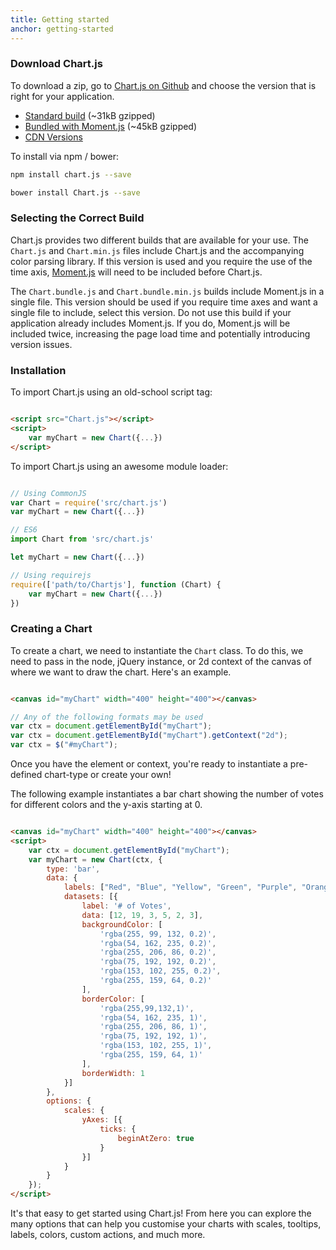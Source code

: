 ```yaml
---
title: Getting started
anchor: getting-started
---
```


### Download Chart.js

To download a zip, go to [Chart.js on Github](https://github.com/chartjs/Chart.js) and choose the version that is right
for your application.

* [Standard build](https://raw.githubusercontent.com/chartjs/Chart.js/master/dist/Chart.js) (~31kB gzipped)
* [Bundled with Moment.js](https://raw.githubusercontent.com/chartjs/Chart.js/master/dist/Chart.bundle.js) (~45kB
  gzipped)
* [CDN Versions](https://cdnjs.com/libraries/Chart.js)

To install via npm / bower:

```bash
npm install chart.js --save
```

```bash
bower install Chart.js --save
```

### Selecting the Correct Build

Chart.js provides two different builds that are available for your use. The `Chart.js` and `Chart.min.js` files include
Chart.js and the accompanying color parsing library. If this version is used and you require the use of the time
axis, [Moment.js](http://momentjs.com/) will need to be included before Chart.js.

The `Chart.bundle.js` and `Chart.bundle.min.js` builds include Moment.js in a single file. This version should be used
if you require time axes and want a single file to include, select this version. Do not use this build if your
application already includes Moment.js. If you do, Moment.js will be included twice, increasing the page load time and
potentially introducing version issues.

### Installation

To import Chart.js using an old-school script tag:

```html

<script src="Chart.js"></script>
<script>
	var myChart = new Chart({...})
</script>
```

To import Chart.js using an awesome module loader:

```javascript

// Using CommonJS
var Chart = require('src/chart.js')
var myChart = new Chart({...})

// ES6
import Chart from 'src/chart.js'

let myChart = new Chart({...})

// Using requirejs
require(['path/to/Chartjs'], function (Chart) {
	var myChart = new Chart({...})
})

```

### Creating a Chart

To create a chart, we need to instantiate the `Chart` class. To do this, we need to pass in the node, jQuery instance,
or 2d context of the canvas of where we want to draw the chart. Here's an example.

```html

<canvas id="myChart" width="400" height="400"></canvas>
```

```javascript
// Any of the following formats may be used
var ctx = document.getElementById("myChart");
var ctx = document.getElementById("myChart").getContext("2d");
var ctx = $("#myChart");
```

Once you have the element or context, you're ready to instantiate a pre-defined chart-type or create your own!

The following example instantiates a bar chart showing the number of votes for different colors and the y-axis starting
at 0.

```html

<canvas id="myChart" width="400" height="400"></canvas>
<script>
	var ctx = document.getElementById("myChart");
	var myChart = new Chart(ctx, {
		type: 'bar',
		data: {
			labels: ["Red", "Blue", "Yellow", "Green", "Purple", "Orange"],
			datasets: [{
				label: '# of Votes',
				data: [12, 19, 3, 5, 2, 3],
				backgroundColor: [
					'rgba(255, 99, 132, 0.2)',
					'rgba(54, 162, 235, 0.2)',
					'rgba(255, 206, 86, 0.2)',
					'rgba(75, 192, 192, 0.2)',
					'rgba(153, 102, 255, 0.2)',
					'rgba(255, 159, 64, 0.2)'
				],
				borderColor: [
					'rgba(255,99,132,1)',
					'rgba(54, 162, 235, 1)',
					'rgba(255, 206, 86, 1)',
					'rgba(75, 192, 192, 1)',
					'rgba(153, 102, 255, 1)',
					'rgba(255, 159, 64, 1)'
				],
				borderWidth: 1
			}]
		},
		options: {
			scales: {
				yAxes: [{
					ticks: {
						beginAtZero: true
					}
				}]
			}
		}
	});
</script>
```

It's that easy to get started using Chart.js! From here you can explore the many options that can help you customise
your charts with scales, tooltips, labels, colors, custom actions, and much more.
